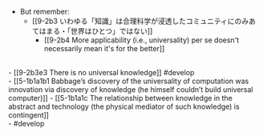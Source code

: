 - But remember:
  - [[9-2b3 いわゆる「知識」は合理科学が浸透したコミュニティにのみあてはまる・「世界はひとつ」ではない]]
    - [[9-2b4 More applicability (i.e., universality) per se doesn't necessarily mean it's for the better]]
<br>
- [[9-2b3e3 There is no universal knowledge]] #develop
<br>
- [[5-1b1a1b1 Babbage’s discovery of the universality of computation was innovation via discovery of knowledge (he himself couldn’t build universal computer)]]
- [[5-1b1a1c The relationship between knowledge in the abstract and technology (the physical mediator of such knowledge) is contingent]]
<br>
- #develop
